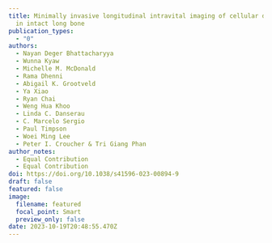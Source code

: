 ```yaml
---
title: Minimally invasive longitudinal intravital imaging of cellular dynamics
  in intact long bone
publication_types:
  - "0"
authors:
  - Nayan Deger Bhattacharyya
  - Wunna Kyaw
  - Michelle M. McDonald
  - Rama Dhenni
  - Abigail K. Grootveld
  - Ya Xiao
  - Ryan Chai
  - Weng Hua Khoo
  - Linda C. Danserau
  - C. Marcelo Sergio
  - Paul Timpson
  - Woei Ming Lee
  - Peter I. Croucher & Tri Giang Phan
author_notes:
  - Equal Contribution
  - Equal Contribution
doi: https://doi.org/10.1038/s41596-023-00894-9
draft: false
featured: false
image:
  filename: featured
  focal_point: Smart
  preview_only: false
date: 2023-10-19T20:48:55.470Z
---
```

